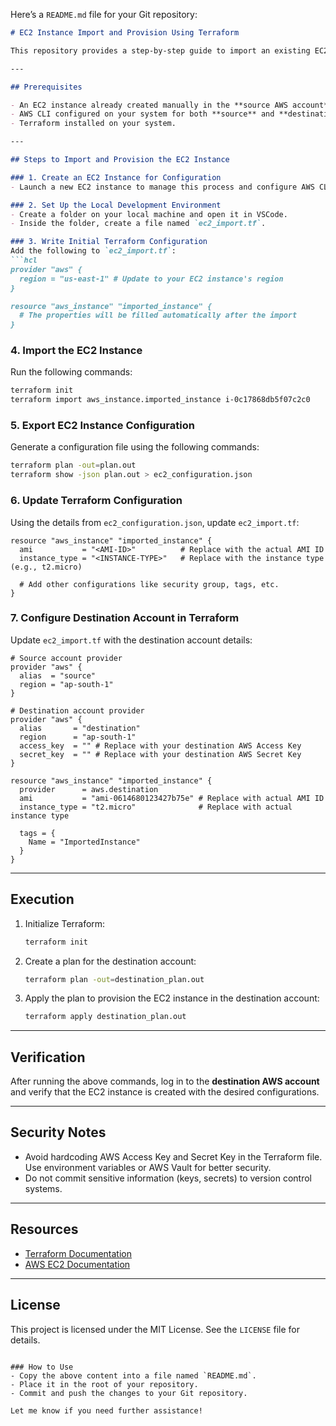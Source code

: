 Here’s a `README.md` file for your Git repository:

```markdown
# EC2 Instance Import and Provision Using Terraform

This repository provides a step-by-step guide to import an existing EC2 instance into Terraform and provision it into another AWS account.

---

## Prerequisites

- An EC2 instance already created manually in the **source AWS account**.
- AWS CLI configured on your system for both **source** and **destination** accounts.
- Terraform installed on your system.

---

## Steps to Import and Provision the EC2 Instance

### 1. Create an EC2 Instance for Configuration
- Launch a new EC2 instance to manage this process and configure AWS CLI with **source account credentials**.

### 2. Set Up the Local Development Environment
- Create a folder on your local machine and open it in VSCode.
- Inside the folder, create a file named `ec2_import.tf`.

### 3. Write Initial Terraform Configuration
Add the following to `ec2_import.tf`:
```hcl
provider "aws" {
  region = "us-east-1" # Update to your EC2 instance's region
}

resource "aws_instance" "imported_instance" {
  # The properties will be filled automatically after the import
}
```

### 4. Import the EC2 Instance
Run the following commands:
```bash
terraform init
terraform import aws_instance.imported_instance i-0c17868db5f07c2c0
```

### 5. Export EC2 Instance Configuration
Generate a configuration file using the following commands:
```bash
terraform plan -out=plan.out
terraform show -json plan.out > ec2_configuration.json
```

### 6. Update Terraform Configuration
Using the details from `ec2_configuration.json`, update `ec2_import.tf`:
```hcl
resource "aws_instance" "imported_instance" {
  ami           = "<AMI-ID>"          # Replace with the actual AMI ID
  instance_type = "<INSTANCE-TYPE>"   # Replace with the instance type (e.g., t2.micro)

  # Add other configurations like security group, tags, etc.
}
```

### 7. Configure Destination Account in Terraform
Update `ec2_import.tf` with the destination account details:
```hcl
# Source account provider
provider "aws" {
  alias  = "source"
  region = "ap-south-1"
}

# Destination account provider
provider "aws" {
  alias       = "destination"
  region      = "ap-south-1"
  access_key  = "" # Replace with your destination AWS Access Key
  secret_key  = "" # Replace with your destination AWS Secret Key
}

resource "aws_instance" "imported_instance" {
  provider      = aws.destination
  ami           = "ami-0614680123427b75e" # Replace with actual AMI ID
  instance_type = "t2.micro"              # Replace with actual instance type

  tags = {
    Name = "ImportedInstance"
  }
}
```

---

## Execution

1. Initialize Terraform:
   ```bash
   terraform init
   ```

2. Create a plan for the destination account:
   ```bash
   terraform plan -out=destination_plan.out
   ```

3. Apply the plan to provision the EC2 instance in the destination account:
   ```bash
   terraform apply destination_plan.out
   ```

---

## Verification
After running the above commands, log in to the **destination AWS account** and verify that the EC2 instance is created with the desired configurations.

---

## Security Notes
- Avoid hardcoding AWS Access Key and Secret Key in the Terraform file. Use environment variables or AWS Vault for better security.
- Do not commit sensitive information (keys, secrets) to version control systems.

---

## Resources
- [Terraform Documentation](https://www.terraform.io/docs)
- [AWS EC2 Documentation](https://docs.aws.amazon.com/ec2/index.html)

---

## License
This project is licensed under the MIT License. See the `LICENSE` file for details.
```

### How to Use
- Copy the above content into a file named `README.md`.
- Place it in the root of your repository.
- Commit and push the changes to your Git repository.

Let me know if you need further assistance!
